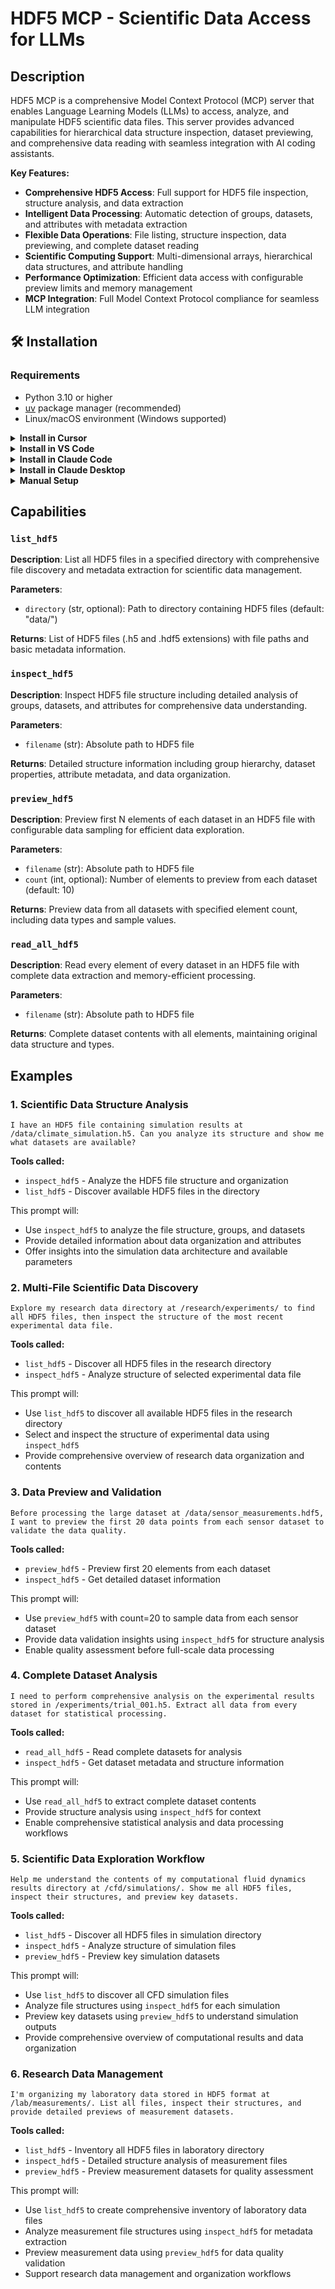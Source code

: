 # HDF5 MCP - Scientific Data Access for LLMs


## Description

HDF5 MCP is a comprehensive Model Context Protocol (MCP) server that enables Language Learning Models (LLMs) to access, analyze, and manipulate HDF5 scientific data files. This server provides advanced capabilities for hierarchical data structure inspection, dataset previewing, and comprehensive data reading with seamless integration with AI coding assistants.

**Key Features:**
- **Comprehensive HDF5 Access**: Full support for HDF5 file inspection, structure analysis, and data extraction
- **Intelligent Data Processing**: Automatic detection of groups, datasets, and attributes with metadata extraction
- **Flexible Data Operations**: File listing, structure inspection, data previewing, and complete dataset reading
- **Scientific Computing Support**: Multi-dimensional arrays, hierarchical data structures, and attribute handling
- **Performance Optimization**: Efficient data access with configurable preview limits and memory management
- **MCP Integration**: Full Model Context Protocol compliance for seamless LLM integration



## 🛠️ Installation

### Requirements

- Python 3.10 or higher
- [uv](https://docs.astral.sh/uv/) package manager (recommended)
- Linux/macOS environment (Windows supported)

<details>
<summary><b>Install in Cursor</b></summary>

Go to: `Settings` -> `Cursor Settings` -> `MCP` -> `Add new global MCP server`

Pasting the following configuration into your Cursor `~/.cursor/mcp.json` file is the recommended approach. You may also install in a specific project by creating `.cursor/mcp.json` in your project folder. See [Cursor MCP docs](https://docs.cursor.com/context/model-context-protocol) for more info.

```json
{
  "mcpServers": {
    "hdf5-mcp": {
      "command": "uvx",
      "args": ["iowarp-mcps", "hdf5"]
    }
  }
}
```

</details>

<details>
<summary><b>Install in VS Code</b></summary>

Add this to your VS Code MCP config file. See [VS Code MCP docs](https://code.visualstudio.com/docs/copilot/chat/mcp-servers) for more info.

```json
"mcp": {
  "servers": {
    "hdf5-mcp": {
      "type": "stdio",
      "command": "uvx",
      "args": ["iowarp-mcps", "hdf5"]
    }
  }
}
```

</details>

<details>
<summary><b>Install in Claude Code</b></summary>

Run this command. See [Claude Code MCP docs](https://docs.anthropic.com/en/docs/agents-and-tools/claude-code/tutorials#set-up-model-context-protocol-mcp) for more info.

```sh
claude mcp add hdf5-mcp -- uvx iowarp-mcps hdf5
```

</details>

<details>
<summary><b>Install in Claude Desktop</b></summary>

Add this to your Claude Desktop `claude_desktop_config.json` file. See [Claude Desktop MCP docs](https://modelcontextprotocol.io/quickstart/user) for more info.

```json
{
  "mcpServers": {
    "hdf5-mcp": {
      "command": "uvx",
      "args": ["iowarp-mcps", "hdf5"]
    }
  }
}
```

</details>

<details>
<summary><b>Manual Setup</b></summary>

**Linux/macOS:**
```bash
CLONE_DIR=$(pwd)
git clone https://github.com/iowarp/iowarp-mcps.git
uv --directory=$CLONE_DIR/iowarp-mcps/mcps/HDF5 run hdf5-mcp --help
```

**Windows CMD:**
```cmd
set CLONE_DIR=%cd%
git clone https://github.com/iowarp/iowarp-mcps.git
uv --directory=%CLONE_DIR%\iowarp-mcps\mcps\HDF5 run hdf5-mcp --help
```

**Windows PowerShell:**
```powershell
$env:CLONE_DIR=$PWD
git clone https://github.com/iowarp/iowarp-mcps.git
uv --directory=$env:CLONE_DIR\iowarp-mcps\mcps\HDF5 run hdf5-mcp --help
```

</details>

## Capabilities

### `list_hdf5`
**Description**: List all HDF5 files in a specified directory with comprehensive file discovery and metadata extraction for scientific data management.

**Parameters**:
- `directory` (str, optional): Path to directory containing HDF5 files (default: "data/")

**Returns**: List of HDF5 files (.h5 and .hdf5 extensions) with file paths and basic metadata information.

### `inspect_hdf5`
**Description**: Inspect HDF5 file structure including detailed analysis of groups, datasets, and attributes for comprehensive data understanding.

**Parameters**:
- `filename` (str): Absolute path to HDF5 file

**Returns**: Detailed structure information including group hierarchy, dataset properties, attribute metadata, and data organization.

### `preview_hdf5`
**Description**: Preview first N elements of each dataset in an HDF5 file with configurable data sampling for efficient data exploration.

**Parameters**:
- `filename` (str): Absolute path to HDF5 file
- `count` (int, optional): Number of elements to preview from each dataset (default: 10)

**Returns**: Preview data from all datasets with specified element count, including data types and sample values.

### `read_all_hdf5`
**Description**: Read every element of every dataset in an HDF5 file with complete data extraction and memory-efficient processing.

**Parameters**:
- `filename` (str): Absolute path to HDF5 file

**Returns**: Complete dataset contents with all elements, maintaining original data structure and types.

## Examples

### 1. Scientific Data Structure Analysis
```
I have an HDF5 file containing simulation results at /data/climate_simulation.h5. Can you analyze its structure and show me what datasets are available?
```

**Tools called:**
- `inspect_hdf5` - Analyze the HDF5 file structure and organization
- `list_hdf5` - Discover available HDF5 files in the directory

This prompt will:
- Use `inspect_hdf5` to analyze the file structure, groups, and datasets
- Provide detailed information about data organization and attributes
- Offer insights into the simulation data architecture and available parameters

### 2. Multi-File Scientific Data Discovery
```
Explore my research data directory at /research/experiments/ to find all HDF5 files, then inspect the structure of the most recent experimental data file.
```

**Tools called:**
- `list_hdf5` - Discover all HDF5 files in the research directory
- `inspect_hdf5` - Analyze structure of selected experimental data file

This prompt will:
- Use `list_hdf5` to discover all available HDF5 files in the research directory
- Select and inspect the structure of experimental data using `inspect_hdf5`
- Provide comprehensive overview of research data organization and contents

### 3. Data Preview and Validation
```
Before processing the large dataset at /data/sensor_measurements.hdf5, I want to preview the first 20 data points from each sensor dataset to validate the data quality.
```

**Tools called:**
- `preview_hdf5` - Preview first 20 elements from each dataset
- `inspect_hdf5` - Get detailed dataset information

This prompt will:
- Use `preview_hdf5` with count=20 to sample data from each sensor dataset
- Provide data validation insights using `inspect_hdf5` for structure analysis
- Enable quality assessment before full-scale data processing

### 4. Complete Dataset Analysis
```
I need to perform comprehensive analysis on the experimental results stored in /experiments/trial_001.h5. Extract all data from every dataset for statistical processing.
```

**Tools called:**
- `read_all_hdf5` - Read complete datasets for analysis
- `inspect_hdf5` - Get dataset metadata and structure information

This prompt will:
- Use `read_all_hdf5` to extract complete dataset contents
- Provide structure analysis using `inspect_hdf5` for context
- Enable comprehensive statistical analysis and data processing workflows

### 5. Scientific Data Exploration Workflow
```
Help me understand the contents of my computational fluid dynamics results directory at /cfd/simulations/. Show me all HDF5 files, inspect their structures, and preview key datasets.
```

**Tools called:**
- `list_hdf5` - Discover all HDF5 files in simulation directory
- `inspect_hdf5` - Analyze structure of simulation files
- `preview_hdf5` - Preview key simulation datasets

This prompt will:
- Use `list_hdf5` to discover all CFD simulation files
- Analyze file structures using `inspect_hdf5` for each simulation
- Preview key datasets using `preview_hdf5` to understand simulation outputs
- Provide comprehensive overview of computational results and data organization

### 6. Research Data Management
```
I'm organizing my laboratory data stored in HDF5 format at /lab/measurements/. List all files, inspect their structures, and provide detailed previews of measurement datasets.
```

**Tools called:**
- `list_hdf5` - Inventory all HDF5 files in laboratory directory
- `inspect_hdf5` - Detailed structure analysis of measurement files
- `preview_hdf5` - Preview measurement datasets for quality assessment

This prompt will:
- Use `list_hdf5` to create comprehensive inventory of laboratory data files
- Analyze measurement file structures using `inspect_hdf5` for metadata extraction
- Preview measurement data using `preview_hdf5` for data quality validation
- Support research data management and organization workflows